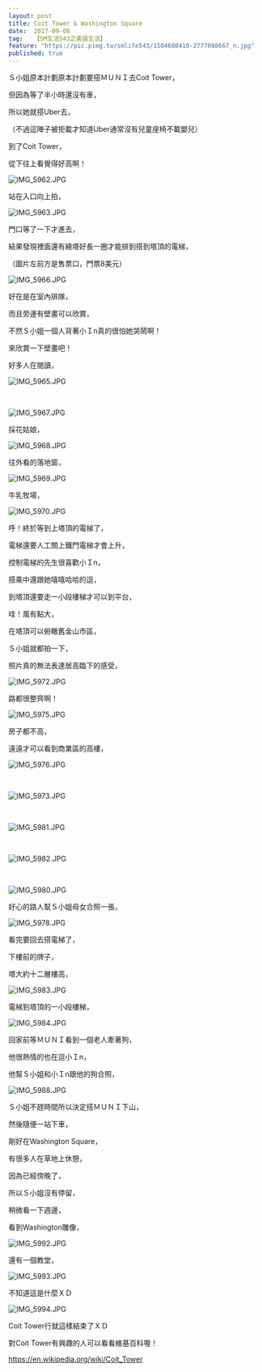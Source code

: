 ```yaml
---
layout: post
title: Coit Tower & Washington Square
date:  2017-09-08
tag:   【SM生活543之美國生活】
feature: "https://pic.pimg.tw/smlife543/1504680410-2777088667_n.jpg"
published: true 
---
```

<p>Ｓ小姐原本計劃原本計劃要搭ＭＵＮＩ去Coit Tower，</p>

<p>但因為等了半小時還沒有車，</p>

<p>所以她就搭Uber去，</p>

<p>（不過這陣子被拒載才知道Uber通常沒有兒童座椅不載嬰兒）</p>

<p>到了Coit Tower，</p>

<p>從下往上看覺得好高啊！</p>

<p><img alt="IMG_5962.JPG" src="https://pic.pimg.tw/smlife543/1504680410-2777088667_n.jpg" title="IMG_5962.JPG"></p>

<p>站在入口向上拍，</p>

<p><img alt="IMG_5963.JPG" src="https://pic.pimg.tw/smlife543/1504680421-2011899595_n.jpg" title="IMG_5963.JPG"></p>

<p>門口等了一下才進去，</p>

<p>結果發現裡面還有繞塔好長一圈才能排到搭到塔頂的電梯，</p>

<p>（圖片左前方是售票口，門票8美元）</p>

<p><img alt="IMG_5966.JPG" src="https://pic.pimg.tw/smlife543/1504680457-1360107497_n.jpg" title="IMG_5966.JPG"></p>

<p>好在是在室內排隊，</p>

<p>而且旁邊有壁畫可以欣賞，</p>

<p>不然Ｓ小姐一個人背著小Ｉn真的很怕她哭鬧啊！</p>

<p>來欣賞一下壁畫吧！</p>

<p>好多人在閱讀，</p>

<p><img alt="IMG_5965.JPG" src="https://pic.pimg.tw/smlife543/1504680447-35815128_n.jpg" title="IMG_5965.JPG"></p>

<p>&nbsp;</p>

<p><img alt="IMG_5967.JPG" src="https://pic.pimg.tw/smlife543/1504680473-718986095_n.jpg" title="IMG_5967.JPG"></p>

<p>採花姑娘，</p>

<p><img alt="IMG_5968.JPG" src="https://pic.pimg.tw/smlife543/1504680488-708671017_n.jpg" title="IMG_5968.JPG"></p>

<p>往外看的落地窗，</p>

<p><img alt="IMG_5969.JPG" src="https://pic.pimg.tw/smlife543/1504680510-193939345_n.jpg" title="IMG_5969.JPG"></p>

<p>牛乳牧場，</p>

<p><img alt="IMG_5970.JPG" src="https://pic.pimg.tw/smlife543/1504680520-3962386954_n.jpg" title="IMG_5970.JPG"></p>

<p>呼！終於等到上塔頂的電梯了，</p>

<p>電梯還要人工關上鐵門電梯才會上升，</p>

<p>控制電梯的先生很喜歡小Ｉn，</p>

<p>搭乘中還跟她嘻嘻哈哈的逗，</p>

<p>到塔頂還要走一小段樓梯才可以到平台，</p>

<p>哇！風有點大，</p>

<p>在塔頂可以俯瞰舊金山市區，</p>

<p>Ｓ小姐就都拍一下，</p>

<p>照片真的無法表達居高臨下的感受，</p>

<p><img alt="IMG_5972.JPG" src="https://pic.pimg.tw/smlife543/1504680532-3438134143_n.jpg" title="IMG_5972.JPG"></p>

<p>路都很整齊啊！</p>

<p><img alt="IMG_5975.JPG" src="https://pic.pimg.tw/smlife543/1504680547-1076842588_n.jpg" title="IMG_5975.JPG"></p>

<p>房子都不高，</p>

<p>遠遠才可以看到商業區的高樓，</p>

<p><img alt="IMG_5976.JPG" src="https://pic.pimg.tw/smlife543/1504680564-1574351997_n.jpg" title="IMG_5976.JPG"></p>

<p>&nbsp;</p>

<p><img alt="IMG_5973.JPG" src="https://pic.pimg.tw/smlife543/1504680593-908386844_n.jpg" title="IMG_5973.JPG"></p>

<p>&nbsp;</p>

<p><img alt="IMG_5981.JPG" src="https://pic.pimg.tw/smlife543/1504680603-4254267062_n.jpg" title="IMG_5981.JPG"></p>

<p>&nbsp;</p>

<p><img alt="IMG_5982.JPG" src="https://pic.pimg.tw/smlife543/1504680617-383861078_n.jpg" title="IMG_5982.JPG"></p>

<p>&nbsp;</p>

<p><img alt="IMG_5980.JPG" src="https://pic.pimg.tw/smlife543/1504680632-3309195675_n.jpg" title="IMG_5980.JPG"></p>

<p>好心的路人幫Ｓ小姐母女合照一張，</p>

<p><img alt="IMG_5978.JPG" src="https://pic.pimg.tw/smlife543/1504680579-1678448280_n.jpg" title="IMG_5978.JPG"></p>

<p>看完要回去搭電梯了，</p>

<p>下樓前的牌子，</p>

<p>塔大約十二層樓高，</p>

<p><img alt="IMG_5983.JPG" src="https://pic.pimg.tw/smlife543/1504680649-2351518241_n.jpg" title="IMG_5983.JPG"></p>

<p>電梯到塔頂的一小段樓梯，</p>

<p><img alt="IMG_5984.JPG" src="https://pic.pimg.tw/smlife543/1504680660-2674752109_n.jpg" title="IMG_5984.JPG"></p>

<p>回家前等ＭＵＮＩ看到一個老人牽著狗，</p>

<p>他很熱情的也在逗小Ｉn，</p>

<p>他幫Ｓ小姐和小Ｉn跟他的狗合照，</p>

<p><img alt="IMG_5988.JPG" src="https://pic.pimg.tw/smlife543/1504680680-2422321893_n.jpg" title="IMG_5988.JPG"></p>

<p>Ｓ小姐不趕時間所以決定搭ＭＵＮＩ下山，</p>

<p>然後隨便一站下車，</p>

<p>剛好在Washington Square，</p>

<p>有很多人在草地上休憩，</p>

<p>因為已經傍晚了，</p>

<p>所以Ｓ小姐沒有停留，</p>

<p>稍微看一下週邊，</p>

<p>看到Washington雕像，</p>

<p><img alt="IMG_5992.JPG" src="https://pic.pimg.tw/smlife543/1504680719-1621332744_n.jpg" title="IMG_5992.JPG"></p>

<p>還有一個教堂，</p>

<p><img alt="IMG_5993.JPG" src="https://pic.pimg.tw/smlife543/1504680735-2277828450_n.jpg" title="IMG_5993.JPG"></p>

<p>不知道這是什麼ＸＤ</p>

<p><img alt="IMG_5994.JPG" src="https://pic.pimg.tw/smlife543/1504680754-3451526397_n.jpg" title="IMG_5994.JPG"></p>

<p>Coit Tower行就這樣結束了ＸＤ</p>

<p>對Coit Tower有興趣的人可以看看維基百科喔！</p>

<p><a href="https://en.wikipedia.org/wiki/Coit_Tower">https://en.wikipedia.org/wiki/Coit_Tower</a></p>

